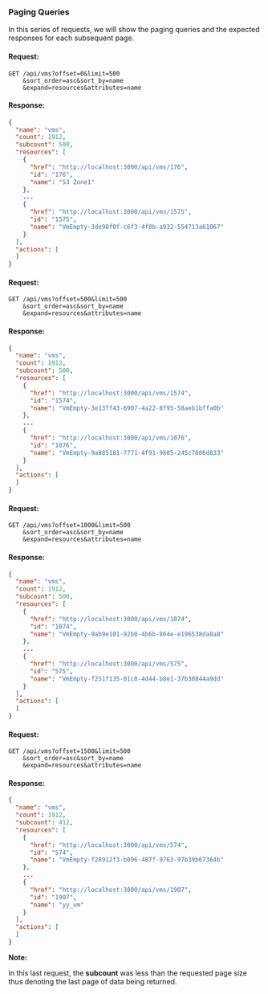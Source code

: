 ---
---

### Paging Queries

In this series of requests, we will show the paging queries and the
expected responses for each subsequent page.

#### Request:

    GET /api/vms?offset=0&limit=500
        &sort_order=asc&sort_by=name
        &expand=resources&attributes=name

#### Response:

``` json
{
  "name": "vms",
  "count": 1912,
  "subcount": 500,
  "resources": [
    {
      "href": "http://localhost:3000/api/vms/176",
      "id": "176",
      "name": "53 Zone1"
    },
    ...
    {
      "href": "http://localhost:3000/api/vms/1575",
      "id": "1575",
      "name": "VmEmpty-3de98f0f-c6f3-4f8b-a932-554713a61067"
    }
  ],
  "actions": [
  ]
}
```

#### Request:

    GET /api/vms?offset=500&limit=500
        &sort_order=asc&sort_by=name
        &expand=resources&attributes=name

#### Response:

``` json
{
  "name": "vms",
  "count": 1912,
  "subcount": 500,
  "resources": [
    {
      "href": "http://localhost:3000/api/vms/1574",
      "id": "1574",
      "name": "VmEmpty-3e13ff43-6907-4a22-8f95-58aeb1bffa0b"
    },
    ...
    {
      "href": "http://localhost:3000/api/vms/1076",
      "id": "1076",
      "name": "VmEmpty-9a885181-7771-4f91-9805-245c7606d833"
    }
  ],
  "actions": [
  ]
}
```

#### Request:

    GET /api/vms?offset=1000&limit=500
        &sort_order=asc&sort_by=name
        &expand=resources&attributes=name

#### Response:

``` json
{
  "name": "vms",
  "count": 1912,
  "subcount": 500,
  "resources": [
    {
      "href": "http://localhost:3000/api/vms/1074",
      "id": "1074",
      "name": "VmEmpty-9ab9e101-92b0-4b6b-864e-e196538da8a8"
    },
    ...
    {
      "href": "http://localhost:3000/api/vms/575",
      "id": "575",
      "name": "VmEmpty-f251f135-01c8-4d44-b8e1-37b30844a9dd"
    }
  ],
  "actions": [
  ]
}
```

#### Request:

    GET /api/vms?offset=1500&limit=500
        &sort_order=asc&sort_by=name
        &expand=resources&attributes=name

#### Response:

``` json
{
  "name": "vms",
  "count": 1912,
  "subcount": 412,
  "resources": [
    {
      "href": "http://localhost:3000/api/vms/574",
      "id": "574",
      "name": "VmEmpty-f28912f3-b096-487f-9763-97b39b67364b"
    },
    ...
    {
      "href": "http://localhost:3000/api/vms/1907",
      "id": "1907",
      "name": "yy_vm"
    }
  ],
  "actions": [
  ]
}
```

**Note:**

In this last request, the **subcount** was less than the requested page size thus denoting the last page of data being returned.
